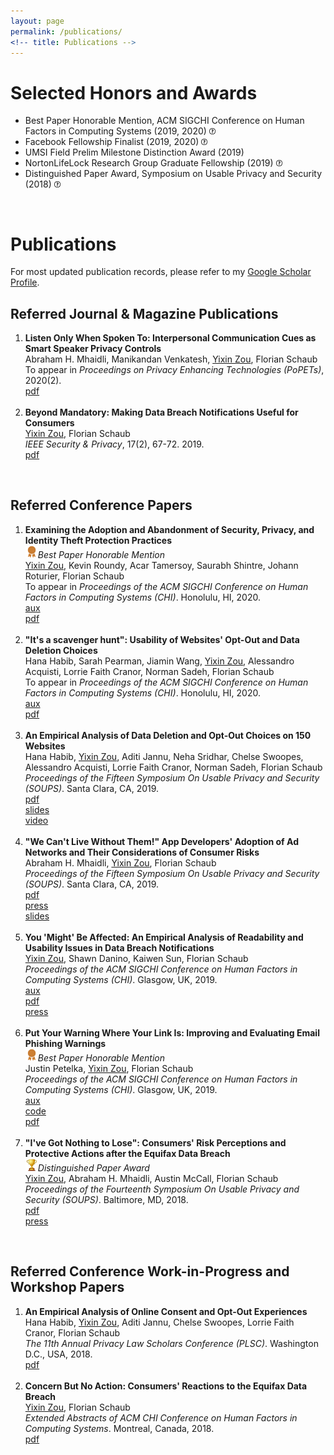 ```yaml
---
layout: page
permalink: /publications/
<!-- title: Publications -->
---
```


<h1>Selected Honors and Awards</h1>

<!-- <div class="honors" style="height: 10em;"> -->
<ul>
<li>Best Paper Honorable Mention, ACM SIGCHI Conference on Human Factors in Computing Systems (2019, 2020)   <a target="_blank" href="https://chi2019.acm.org/2019/03/15/chi-2019-best-papers-honourable-mentions/"><img src="/images/question-mark.png" width="10"></a>
</li>
<li>Facebook Fellowship Finalist (2019, 2020)   <a target="_blank" href="https://research.fb.com/blog/2020/01/announcing-the-recipients-of-the-2020-facebook-fellowship-awards/"><img src="/images/question-mark.png" width="10"></a>
</li>
  <li>UMSI Field Prelim Milestone Distinction Award (2019) </li>
  <li>NortonLifeLock Research Group Graduate Fellowship (2019)   <a target="_blank" href="https://www.nortonlifelock.com/about/careers/graduate-fellowship"><img src="/images/question-mark.png" width="10"></a>
</li>
  <li>Distinguished Paper Award, Symposium on Usable Privacy and Security (2018)   <a target="_blank" href="https://www.usenix.org/conference/soups2018"><img src="/images/question-mark.png" width="10"></a>
</li>
</ul>

<br>

<h1>Publications</h1>

For most updated publication records, please refer to my <a target="_blank" href="https://scholar.google.com/citations?user=3sEYZIEAAAAJ&hl=en&oi=ao">Google Scholar Profile</a>.

<h2>Referred Journal & Magazine Publications</h2>

<ol>

<li>
	<b>Listen Only When Spoken To: Interpersonal Communication Cues as Smart Speaker Privacy Controls</b><br>
	Abraham H. Mhaidli, Manikandan Venkatesh, <u>Yixin Zou</u>, Florian Schaub<br>
	To appear in <i>Proceedings on Privacy Enhancing Technologies (PoPETs)</i>, 2020(2).<br>
	<a target="_blank" href="https://yixinzou.github.io/publications/popets2020-mhaidli.pdf"><div class="color-button">pdf</div></a>
</li><br>

<li>
	<b>Beyond Mandatory: Making Data Breach Notifications Useful for Consumers</b><br>
	<u>Yixin Zou</u>, Florian Schaub<br>
	<i>IEEE Security & Privacy</i>, 17(2), 67-72. 2019.<br>
		<a target="_blank" href="https://yixinzou.github.io/publications/ieee2019-zou.pdf"><div class="color-button">pdf</div></a>
</li>

</ol>

<br>
<h2>Referred Conference Papers</h2>

<ol>
<li>
	<b>Examining the Adoption and Abandonment of Security, Privacy, and Identity Theft Protection Practices</b><br>
  <img src="/images/medal.png" width="20"><i>Best Paper Honorable Mention</i><br>
	<u>Yixin Zou</u>, Kevin Roundy, Acar Tamersoy, Saurabh Shintre, Johann Roturier, Florian Schaub<br>
	To appear in <i>Proceedings of the ACM SIGCHI Conference on Human Factors in Computing Systems (CHI)</i>. Honolulu, HI, 2020. <br>
  <a target="_blank" href="https://yixinzou.github.io/publications/chi2020-zou-aux.zip"><div class="color-button">aux</div></a>
  <a target="_blank" href="https://yixinzou.github.io/publications/chi2020-zou.pdf"><div class="color-button">pdf</div></a>
</li><br>
<li>
	<b>"It's a scavenger hunt": Usability of Websites' Opt-Out and Data Deletion Choices </b><br>
	Hana Habib, Sarah Pearman, Jiamin Wang, <u>Yixin Zou</u>, Alessandro Acquisti, Lorrie Faith Cranor, Norman Sadeh, Florian Schaub<br>
	To appear in <i>Proceedings of the ACM SIGCHI Conference on Human Factors in Computing Systems (CHI)</i>. Honolulu, HI, 2020. <br>
	<a target="_blank" href="https://yixinzou.github.io/publications/chi2020-habib-aux.zip"><div class="color-button">aux</div></a>
	<a target="_blank" href="https://yixinzou.github.io/publications/chi2020-habib.pdf"><div class="color-button">pdf</div></a>
</li><br>
<li>
	<b>An Empirical Analysis of Data Deletion and Opt-Out Choices on 150 Websites</b><br>
	Hana Habib, <u>Yixin Zou</u>, Aditi Jannu, Neha Sridhar, Chelse Swoopes, Alessandro Acquisti, Lorrie Faith Cranor, Norman Sadeh, Florian Schaub<br>
	<i>Proceedings of the Fifteen Symposium On Usable Privacy and Security (SOUPS)</i>. Santa Clara, CA, 2019. <br>
	<a target="_blank" href="https://yixinzou.github.io/publications/soups2019-habib.pdf"><div class="color-button">pdf</div></a>
  <a target="_blank" href="https://yixinzou.github.io/publications/soups2019-habib-slides.pdf"><div class="color-button">slides</div></a>
  <a target="_blank" href="https://yixinzou.github.io/publications/soups2019-habib.mp4"><div class="color-button">video</div></a>
</li><br>
<li>
	<b>"We Can't Live Without Them!" App Developers' Adoption of Ad Networks and Their Considerations of Consumer Risks</b><br>
	Abraham H. Mhaidli, <u>Yixin Zou</u>, Florian Schaub<br>
	<i>Proceedings of the Fifteen Symposium On Usable Privacy and Security (SOUPS)</i>. Santa Clara, CA, 2019. <br>
	<a target="_blank" href="https://yixinzou.github.io/publications/soups2019-mhaidli.pdf"><div class="color-button">pdf</div></a>
  <a target="_blank" href="https://news.umich.edu/advertising-in-apps-decisions-behind-those-targeted-sometimes-invasive-ads-we-see/"><div class="color-button">press</div></a>
	<a target="_blank" href="https://yixinzou.github.io/publications/soups2019-mhaidli-slides.pdf"><div class="color-button">slides</div></a>
</li><br>
	<li>
		<b>You 'Might' Be Affected: An Empirical Analysis of Readability and Usability Issues in Data Breach Notifications</b><br>
		<u>Yixin Zou</u>, Shawn Danino, Kaiwen Sun, Florian Schaub<br>
		<i>Proceedings of the ACM SIGCHI Conference on Human Factors in Computing Systems (CHI)</i>. Glasgow, UK, 2019.<br>
		<a target="_blank" href="https://yixinzou.github.io/publications/chi2019-zou-aux.xlsx"><div class="color-button">aux</div></a>
		<a target="_blank" href="https://yixinzou.github.io/publications/chi2019-zou.pdf"><div class="color-button">pdf</div></a>
		<a target="_blank" href="https://www.futurity.org/data-breaches-notifications-2066072/"><div class="color-button">press</div></a>
	</li><br>
	<li>
		<b>Put Your Warning Where Your Link Is: Improving and Evaluating Email Phishing Warnings</b><br>
		<img src="/images/medal.png" width="20"><i>Best Paper Honorable Mention</i><br>
		Justin Petelka, <u>Yixin Zou</u>, Florian Schaub<br>
		<i>Proceedings of the ACM SIGCHI Conference on Human Factors in Computing Systems (CHI)</i>. Glasgow, UK, 2019.<br>
			<a target="_blank" href="https://yixinzou.github.io/publications/chi2019-petelka-aux.pdf"><div class="color-button">aux</div></a>
			<a target="_blank" href="https://github.com/spilab-umich/phishing-warning-experiment"><div class="color-button">code</div></a>
			<a target="_blank" href="https://yixinzou.github.io/publications/chi2019-petelka.pdf"><div class="color-button">pdf</div></a>
	</li><br>
	<li>
		<b>"I've Got Nothing to Lose": Consumers' Risk Perceptions and Protective Actions after the Equifax Data Breach</b><br>
		<img src="/images/trophy.png" width="20"><i>Distinguished Paper Award</i><br>
		<u>Yixin Zou</u>, Abraham H. Mhaidli, Austin McCall, Florian Schaub<br>
		<i>Proceedings of the Fourteenth Symposium On Usable Privacy and Security (SOUPS)</i>. Baltimore, MD, 2018. <br>
			<a target="_blank" href="https://yixinzou.github.io/publications/soups2018-zou.pdf"><div class="color-button">pdf</div></a>
			<a target="_blank" href="https://www.nytimes.com/2018/09/14/your-money/credit-freeze-free.html"><div class="color-button">press</div></a>
	</li>
</ol>

<br>
<h2>Referred Conference Work-in-Progress and Workshop Papers</h2>
<ol>
	<li>
		<b>An Empirical Analysis of Online Consent and Opt-Out Experiences</b><br>
  	Hana Habib, <u>Yixin Zou</u>, Aditi Jannu, Chelse Swoopes, Lorrie Faith Cranor, Florian Schaub<br>
		<i>The 11th Annual Privacy Law Scholars Conference (PLSC)</i>. Washington D.C., USA, 2018.<br>
			<a target="_blank" href="https://yixinzou.github.io/publications/plsc2018-habib.pdf"><div class="color-button">pdf</div></a>
	</li><br>
	<li>
		<b>Concern But No Action: Consumers' Reactions to the Equifax Data Breach</b><br>
  	<u>Yixin Zou</u>, Florian Schaub<br>
		<i>Extended Abstracts of ACM CHI Conference on Human Factors in Computing Systems</i>. Montreal, Canada, 2018.<br>
			<a target="_blank" href="https://yixinzou.github.io/publications/chi2018-zou.pdf"><div class="color-button">pdf</div></a>
	</li><br>
</ol>

<br>
